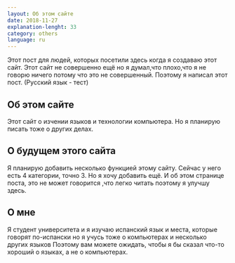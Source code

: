 ```yaml
---
layout: Об этом сайте
date: 2018-11-27
explanation-lenght: 33
category: others
language: ru
---
```

Этот пост для людей, которых посетили здесь когда я создаваю этот сайт. Этот сайт не совершенно ещё но я думал,что плохо,что я не говорю ничего потому что это не совершенный. Поэтому я написал этот пост. (Русский язык - тест)

## Об этом сайте
Этот сайт о изчении языков и технологии компьютера. Но я планирую писать тоже о других делах.

## О будущем этого сайта
Я планирую добавить несколько функцией этому сайту. Сейчас у него есть 4 категории, точно 3. Но я хочу добавить ещё. И об этом странице поста, это не может говорится ,что легко читать поэтому я улучшу здесь.

## О мне
Я студент университета и я изучаю испанский язык и места, которые говорят по-испански но я учусь тоже о компьютерах и несколько других языков
Поэтому вам можете ожидать, чтобы я бы сказал что-то хороший о языках, а не о компьютерах.